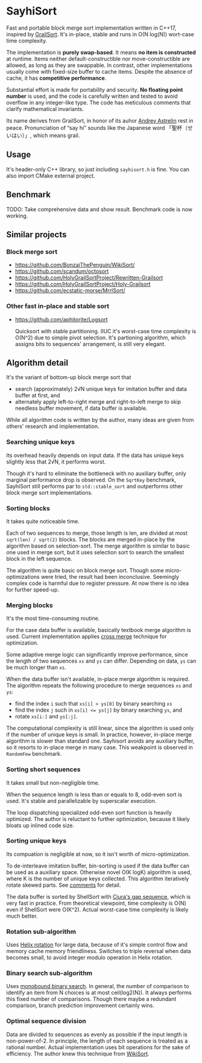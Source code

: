 # SayhiSort

Fast and portable block merge sort implementation written in C++17, inspired by [GrailSort](https://github.com/Mrrl/GrailSort). It's in-place, stable and runs in O(N log(N)) wort-case time complexity.

The implementation is **purely swap-based**. It means **no item is constructed** at runtime. Items neither default-constructible nor move-constructible are allowed, as long as they are swappable. In contrast, other implementations usually come with fixed-size buffer to cache items. Despite the absence of cache, it has **competitive performance**.

Substantial effort is made for portability and security. **No floating point number** is used, and the code is carefully written and tested to avoid overflow in any integer-like type. The code has meticulous comments that clarify mathematical invariants.

Its name derives from GrailSort, in honor of its auhor [Andrey Astrelin](https://superliminal.com/andrey/biography.html) rest in peace. Pronunciation of “say hi” sounds like the Japanese word 「聖杯（せいはい）」, which means grail.

## Usage

It's header-only C++ library, so just including `sayhisort.h` is fine. You can also import CMake external project.

## Benchmark

TODO: Take comprehensive data and show result. Benchmark code is now working.

## Similar projects

### Block merge sort

* https://github.com/BonzaiThePenguin/WikiSort/
* https://github.com/scandum/octosort
* https://github.com/HolyGrailSortProject/Rewritten-Grailsort
* https://github.com/HolyGrailSortProject/Holy-Grailsort
* https://github.com/ecstatic-morse/MrrlSort/

### Other fast in-place and stable sort

* https://github.com/aphitorite/Logsort

  Quicksort with stable partitioning. IIUC it's worst-case time complexity is O(N^2) due to simple pivot selection. It's partioning algorithm, which assigns bits to sequences' arrangement, is still very elegant.

## Algorithm detail

It's the variant of bottom-up block merge sort that

* search (approximately) 2√N unique keys for imitation buffer and data buffer at first, and
* alternately apply left-to-right merge and right-to-left merge to skip needless buffer movement, if data buffer is available.

While all algorithm code is written by the author, many ideas are given from others' research and implementation.

### Searching unique keys

Its overhead heavily depends on input data. If the data has unique keys slightly less that 2√N, it performs worst.

Though it's hard to eliminate the bottleneck with no auxiliary buffer, only marginal performance drop is observed. On the `SqrtKey` benchmark, SayhiSort still performs par to `std::stable_sort` and outperforms other block merge sort implementations.

### Sorting blocks

It takes quite noticeable time.

Each of two sequences to merge, those length is len, are divided at most `sqrt(len) / sqrt(2)` blocks. The blocks are merged in-place by the algorithm based on selection-sort. The merge algorithm is similar to basic one used in merge sort, but it uses selection sort to search the smallest block in the left sequence.

The algorithm is quite basic on block merge sort. Though some micro-optimizations were tried, the result had been inconclusive. Seemingly complex code is harmful due to register pressure. At now there is no idea for further speed-up.

### Merging blocks

It's the most time-consuming routine.

For the case data buffer is available, basically textbook merge algorithm is used. Current implementation applies [cross merge](https://github.com/scandum/quadsort#cross-merge) technique for optimization.

Some adaptive merge logic can significantly improve performance, since the length of two sequences `xs` and `ys` can differ. Depending on data, `ys` can be much longer than `xs`.

When the data buffer isn't available, in-place merge algorithm is required. The algorithm repeats the following procedure to merge sequences `xs` and `ys`:

* find the index `i` such that `xs[i] > ys[0]` by binary searching `xs`
* find the index `j` such in `xs[i] <= ys[j]` by binary searching `ys`, and
* rotate `xs[i:]` and `ys[:j]`.

The computational complexity is still linear, since the algorithm is used only if the number of unique keys is small. In practice, however, in-place merge algorithm is slower than standard one. Sayhisort avoids any auxiliary buffer, so it resorts to in-place merge in many case. This weakpoint is observed in `RandomFew` benchmark.

### Sorting short sequences

It takes small but non-negligible time.

When the sequence length is less than or equals to 8, odd-even sort is used. It's stable and parallelizable by superscalar execution.

The loop dispatching specialized odd-even sort function is heavily optimized. The author is reluctant to further optimization, because it likely bloats up inlined code size.

### Sorting unique keys

Its compuation is negligible at now, so it isn't worth of micro-optimization.

To de-interleave imitation buffer, bin-sorting is used if the data buffer can be used as a auxiliary space. Otherwise novel O(K logK) algorithm is used, where K is the number of unique keys collected. This algorithm iteratively rotate skewed parts. See [comments](https://github.com/grafi-tt/sayhisort/blob/1a5833f27aaeeb9c463a971ceabd35f51af4c9a9/sayhisort.h#L476-L485) for detail.

The data buffer is sorted by ShellSort with [Ciura's gap sequence](https://en.wikipedia.org/wiki/Shellsort#Computational_complexity), which is very fast in practice. From theoretical viewpoint, time complexity is O(N) even if ShellSort were O(K^2). Actual worst-case time complexity is likely much better.

### Rotation sub-algorithm

Uses [Helix rotation](https://github.com/scandum/rotate#helix-rotation) for large data, because of it's simple control flow and memory cache memory friendliness. Switches to triple reversal when data becomes small, to avoid integer modulo operation in Helix rotation.

### Binary search sub-algorithm

Uses [monobound binary search](https://github.com/scandum/binary_search). In general, the number of comparison to identify an item from N choices is at most ceil(log2(N)). It always performs this fixed number of comparisons. Though there maybe a redundant comparison, branch prediction improvement certainly wins.

### Optimal sequence division

Data are divided to sequences as evenly as possible if the input length is non-power-of-2. In principle, the length of each sequence is treated as a rational number. Actual implementation uses bit operations for the sake of efficiency. The author knew this technique from [WikiSort](https://github.com/BonzaiThePenguin/WikiSort/blob/master/Chapter%202.%20Merging.md).
